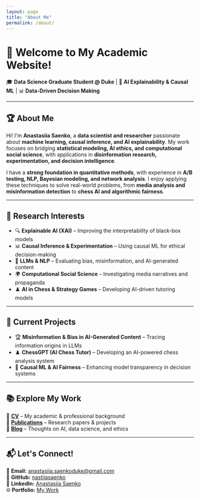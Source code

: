 ```yaml
---
layout: page
title: "About Me"
permalink: /about/
---
```


# 👋 Welcome to My Academic Website!
🎓 **Data Science Graduate Student @ Duke** | 🤖 **AI Explainability & Causal ML** | 📊 **Data-Driven Decision Making**

---

## 🏆 About Me
Hi! I'm **Anastasiia Saenko**, a **data scientist and researcher** passionate about **machine learning, causal inference, and AI explainability**. My work focuses on bridging **statistical modeling, AI ethics, and computational social science**, with applications in **disinformation research, experimentation, and decision intelligence**.

I have a **strong foundation in quantitative methods**, with experience in **A/B testing, NLP, Bayesian modeling, and network analysis**. I enjoy applying these techniques to solve real-world problems, from **media analysis and misinformation detection** to **chess AI and algorithmic fairness**.

---

## 🔬 Research Interests
- 🔍 **Explainable AI (XAI)** – Improving the interpretability of black-box models  
- 📊 **Causal Inference & Experimentation** – Using causal ML for ethical decision-making  
- 🤖 **LLMs & NLP** – Evaluating bias, misinformation, and AI-generated content  
- 🌍 **Computational Social Science** – Investigating media narratives and propaganda  
- ♟️ **AI in Chess & Strategy Games** – Developing AI-driven tutoring models  

---

## 🚀 Current Projects
- 🏆 **Misinformation & Bias in AI-Generated Content** – Tracing information origins in LLMs  
- ♟️ **ChessGPT (AI Chess Tutor)** – Developing an AI-powered chess analysis system  
- 🔬 **Causal ML & AI Fairness** – Enhancing model transparency in decision systems  

---

## 📚 Explore My Work
📄 **[CV](/assets/files/cv.pdf)** – My academic & professional background  
📑 **[Publications](/publications)** – Research papers & projects  
📝 **[Blog](/blog)** – Thoughts on AI, data science, and ethics  

---

## 📬 Let's Connect!
📧 **Email:** [anastasiia.saenkoduke@gmail.com](mailto:anastasiia.saenkoduke@gmail.com)  
🔗 **GitHub:** [nastiiasaenko](https://github.com/nastiiasaenko)  
💼 **LinkedIn:** [Anastasiia Saenko](https://www.linkedin.com/in/anastasiia-saenko-384010207/)  
🌐 **Portfolio:** [My Work](https://anastasiiasaenko.notion.site/Hey-I-m-Anastasiia-9a846303ab0d426d9837870b82b5c72d?pvs=74)  
